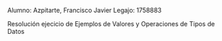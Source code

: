 Alumno: Azpitarte, Francisco Javier
Legajo: 1758883

Resolución ejecicio de Ejemplos de Valores y Operaciones de Tipos de Datos
